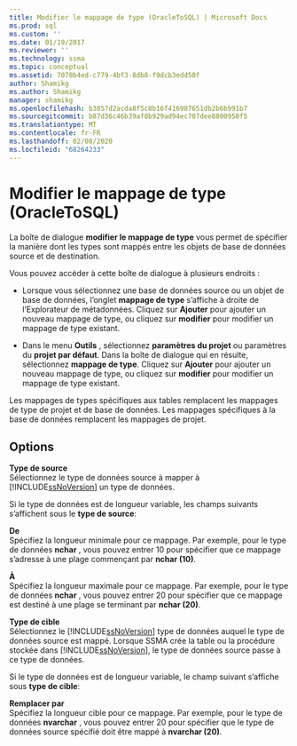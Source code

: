 ```yaml
---
title: Modifier le mappage de type (OracleToSQL) | Microsoft Docs
ms.prod: sql
ms.custom: ''
ms.date: 01/19/2017
ms.reviewer: ''
ms.technology: ssma
ms.topic: conceptual
ms.assetid: 7078b4ed-c779-4bf3-8db8-f9dcb3edd50f
author: Shamikg
ms.author: Shamikg
manager: shamikg
ms.openlocfilehash: b3857d2acda8f5c8b16f416987651db2b6b991b7
ms.sourcegitcommit: b87d36c46b39af8b929ad94ec707dee8800950f5
ms.translationtype: MT
ms.contentlocale: fr-FR
ms.lasthandoff: 02/08/2020
ms.locfileid: "68264233"
---
```

# <a name="edit-type-mapping-oracletosql"></a>Modifier le mappage de type (OracleToSQL)
La boîte de dialogue **modifier le mappage de type** vous permet de spécifier la manière dont les types sont mappés entre les objets de base de données source et de destination.  
  
Vous pouvez accéder à cette boîte de dialogue à plusieurs endroits :  
  
-   Lorsque vous sélectionnez une base de données source ou un objet de base de données, l’onglet **mappage de type** s’affiche à droite de l’Explorateur de métadonnées. Cliquez sur **Ajouter** pour ajouter un nouveau mappage de type, ou cliquez sur **modifier** pour modifier un mappage de type existant.  
  
-   Dans le menu **Outils** , sélectionnez **paramètres du projet** ou paramètres du **projet par défaut**. Dans la boîte de dialogue qui en résulte, sélectionnez **mappage de type**. Cliquez sur **Ajouter** pour ajouter un nouveau mappage de type, ou cliquez sur **modifier** pour modifier un mappage de type existant.  
  
Les mappages de types spécifiques aux tables remplacent les mappages de type de projet et de base de données. Les mappages spécifiques à la base de données remplacent les mappages de projet.  
  
## <a name="options"></a>Options  
**Type de source**  
Sélectionnez le type de données source à mapper à [!INCLUDE[ssNoVersion](../../includes/ssnoversion-md.md)] un type de données.  
  
Si le type de données est de longueur variable, les champs suivants s’affichent sous le **type de source**:  
  
**De**  
Spécifiez la longueur minimale pour ce mappage. Par exemple, pour le type de données **nchar** , vous pouvez entrer 10 pour spécifier que ce mappage s’adresse à une plage commençant par **nchar (10)**.  
  
**À**  
Spécifiez la longueur maximale pour ce mappage. Par exemple, pour le type de données **nchar** , vous pouvez entrer 20 pour spécifier que ce mappage est destiné à une plage se terminant par **nchar (20)**.  
  
**Type de cible**  
Sélectionnez le [!INCLUDE[ssNoVersion](../../includes/ssnoversion-md.md)] type de données auquel le type de données source est mappé. Lorsque SSMA crée la table ou la procédure stockée dans [!INCLUDE[ssNoVersion](../../includes/ssnoversion-md.md)], le type de données source passe à ce type de données.  
  
Si le type de données est de longueur variable, le champ suivant s’affiche sous **type de cible**:  
  
**Remplacer par**  
Spécifiez la longueur cible pour ce mappage. Par exemple, pour le type de données **nvarchar** , vous pouvez entrer 20 pour spécifier que le type de données source spécifié doit être mappé à **nvarchar (20)**.  
  
